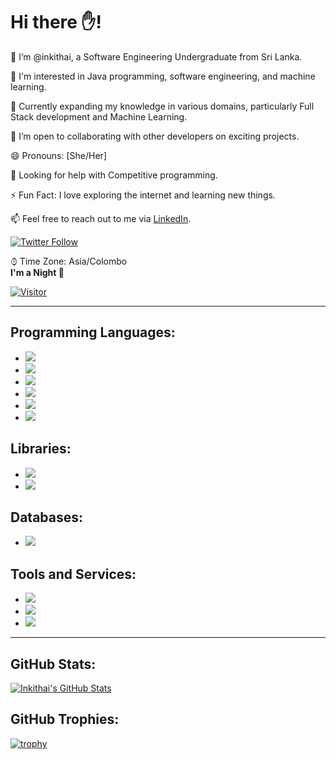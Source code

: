 # Hi there ✋!

👋 I’m @inkithai, a Software Engineering Undergraduate from Sri Lanka.
  
👀 I'm interested in Java programming, software engineering, and machine learning.
  
🌱 Currently expanding my knowledge in various domains, particularly Full Stack development and Machine Learning.

💼 I’m open to collaborating with other developers on exciting projects.

😄 Pronouns: [She/Her] 

🤝 Looking for help with Competitive programming.

⚡ Fun Fact: I love exploring the internet and learning new things.

📫 Feel free to reach out to me via [LinkedIn](https://www.linkedin.com/in/inkithai/).
  
[![Twitter Follow](https://img.shields.io/twitter/follow/Inkithai?label=Follow)](https://twitter.com/Inkithai)
  
⌚︎ Time Zone: Asia/Colombo  
**I'm a Night :owl:**

[![Visitor](https://komarev.com/ghpvc/?username=inkithai&label=Profile%20views&color=0e75b6&style=flat)](https://github.com/ryo-ma/github-profile-trophy)

---

## Programming Languages:

- ![](https://img.shields.io/badge/Python-3776AB?style=for-the-badge&logo=python&logoColor=white)
- ![](https://img.shields.io/badge/C-00599C?style=for-the-badge&logo=c&logoColor=white)
- ![](https://img.shields.io/badge/C%2B%2B-00599C?style=for-the-badge&logo=c%2B%2B&logoColor=white)
- ![](https://img.shields.io/badge/JavaScript-F7DF1E?style=for-the-badge&logo=javascript&logoColor=black)
- ![](https://img.shields.io/badge/Java-ED8B00?style=for-the-badge&logo=java&logoColor=white)
- ![](https://img.shields.io/badge/PHP-777BB4?style=for-the-badge&logo=php&logoColor=white)

## Libraries:

- ![](https://img.shields.io/badge/React-20232A?style=for-the-badge&logo=react&logoColor=61DAFB)
- ![](https://img.shields.io/badge/Redux-593D88?style=for-the-badge&logo=redux&logoColor=white)

## Databases:

- ![](https://img.shields.io/badge/MySQL-00000F?style=for-the-badge&logo=mysql&logoColor=white)

## Tools and Services:

- ![](https://img.shields.io/badge/Git-F05032?style=for-the-badge&logo=git&logoColor=white)
- ![](https://img.shields.io/badge/Visual_Studio_Code-0078D4?style=for-the-badge&logo=visual%20studio%20code&logoColor=white)
- ![](https://img.shields.io/badge/Visual_Studio_2019-5C2D91?style=for-the-badge&logo=visual%20studio&logoColor=white)

---

## GitHub Stats:

[![Inkithai's GitHub Stats](https://github-readme-stats.vercel.app/api?username=inkithai&show_icons=true&count_private=true&hide=contribs)](https://github.com/inkithai)

## GitHub Trophies:

[![trophy](https://github-profile-trophy.vercel.app/?username=inkithai&theme=darkhub)](https://github.com/ryo-ma/github-profile-trophy)

